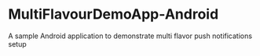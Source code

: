 # MultiFlavourDemoApp-Android

A sample Android application to demonstrate multi flavor push notifications setup
